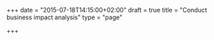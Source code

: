 +++
date = "2015-07-18T14:15:00+02:00"
draft = true
title = "Conduct business impact analysis"
type = "page"

+++
